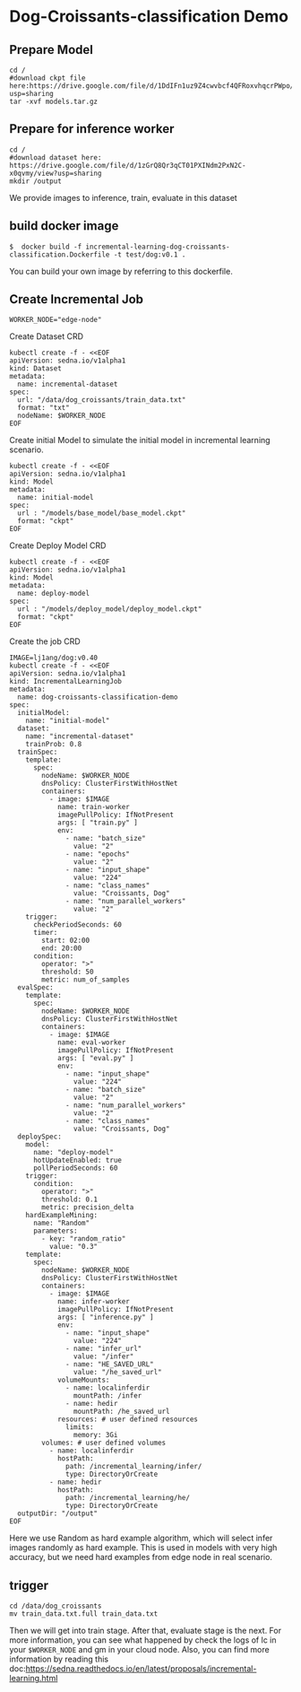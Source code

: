 # Dog-Croissants-classification Demo
## Prepare Model
```shell
cd /
#download ckpt file here:https://drive.google.com/file/d/1DdIFn1uz9Z4cwvbcf4QFRoxvhqcrPWpo/view?usp=sharing
tar -xvf models.tar.gz
```

## Prepare for inference worker
```shell
cd /
#download dataset here: https://drive.google.com/file/d/1zGrQ8Qr3qCT01PXINdm2PxN2C-x0qvmy/view?usp=sharing
mkdir /output
```
We provide images to inference, train, evaluate in this dataset

## build docker image
```shell
$  docker build -f incremental-learning-dog-croissants-classification.Dockerfile -t test/dog:v0.1 .
```
You can build your own image by referring to this dockerfile. 

## Create Incremental Job
```shell
WORKER_NODE="edge-node" 
```
Create Dataset CRD
```shell
kubectl create -f - <<EOF
apiVersion: sedna.io/v1alpha1
kind: Dataset
metadata:
  name: incremental-dataset
spec:
  url: "/data/dog_croissants/train_data.txt"
  format: "txt"
  nodeName: $WORKER_NODE
EOF
```
Create initial Model to simulate the initial model in incremental learning scenario.
```shell
kubectl create -f - <<EOF
apiVersion: sedna.io/v1alpha1
kind: Model
metadata:
  name: initial-model
spec:
  url : "/models/base_model/base_model.ckpt"
  format: "ckpt"
EOF
```
Create Deploy Model CRD
```shell
kubectl create -f - <<EOF
apiVersion: sedna.io/v1alpha1
kind: Model
metadata:
  name: deploy-model
spec:
  url : "/models/deploy_model/deploy_model.ckpt"
  format: "ckpt"
EOF
```
Create the job CRD
```shell
IMAGE=lj1ang/dog:v0.40
kubectl create -f - <<EOF
apiVersion: sedna.io/v1alpha1
kind: IncrementalLearningJob
metadata:
  name: dog-croissants-classification-demo
spec:
  initialModel:
    name: "initial-model"
  dataset:
    name: "incremental-dataset"
    trainProb: 0.8
  trainSpec:
    template:
      spec:
        nodeName: $WORKER_NODE
        dnsPolicy: ClusterFirstWithHostNet
        containers:
          - image: $IMAGE
            name: train-worker
            imagePullPolicy: IfNotPresent
            args: [ "train.py" ]
            env:
              - name: "batch_size"
                value: "2"
              - name: "epochs"
                value: "2"
              - name: "input_shape"
                value: "224"
              - name: "class_names"
                value: "Croissants, Dog"
              - name: "num_parallel_workers"
                value: "2"
    trigger:
      checkPeriodSeconds: 60
      timer:
        start: 02:00
        end: 20:00
      condition:
        operator: ">"
        threshold: 50
        metric: num_of_samples
  evalSpec:
    template:
      spec:
        nodeName: $WORKER_NODE
        dnsPolicy: ClusterFirstWithHostNet
        containers:
          - image: $IMAGE
            name: eval-worker
            imagePullPolicy: IfNotPresent
            args: [ "eval.py" ]
            env:
              - name: "input_shape"
                value: "224"
              - name: "batch_size"
                value: "2"
              - name: "num_parallel_workers"
                value: "2"              
              - name: "class_names"
                value: "Croissants, Dog"
  deploySpec:
    model:
      name: "deploy-model"
      hotUpdateEnabled: true
      pollPeriodSeconds: 60
    trigger:
      condition:
        operator: ">"
        threshold: 0.1
        metric: precision_delta
    hardExampleMining:
      name: "Random"
      parameters:
        - key: "random_ratio"
          value: "0.3"
    template:
      spec:
        nodeName: $WORKER_NODE
        dnsPolicy: ClusterFirstWithHostNet
        containers:
          - image: $IMAGE
            name: infer-worker
            imagePullPolicy: IfNotPresent
            args: [ "inference.py" ]
            env:
              - name: "input_shape"
                value: "224"
              - name: "infer_url"
                value: "/infer"
              - name: "HE_SAVED_URL"
                value: "/he_saved_url"
            volumeMounts:
              - name: localinferdir
                mountPath: /infer
              - name: hedir
                mountPath: /he_saved_url
            resources: # user defined resources
              limits:
                memory: 3Gi
        volumes: # user defined volumes
          - name: localinferdir
            hostPath:
              path: /incremental_learning/infer/
              type: DirectoryOrCreate
          - name: hedir
            hostPath:
              path: /incremental_learning/he/
              type: DirectoryOrCreate
  outputDir: "/output"
EOF
```
Here we use Random as hard example algorithm, which will select infer images randomly as hard example. 
This is used in models with very high accuracy, but we need hard examples from edge node in real scenario. 

## trigger
```shell
cd /data/dog_croissants
mv train_data.txt.full train_data.txt
```
Then we will get into train stage. After that, evaluate stage is the next.
For more information, you can see what happened by check the logs of lc in your `$WORKER_NODE` and gm in your cloud node.
Also, you can find more information by reading this doc:https://sedna.readthedocs.io/en/latest/proposals/incremental-learning.html
